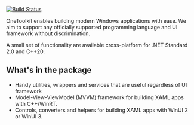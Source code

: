 [![Build Status](https://dev.azure.com/JUV-Studios/OneToolkit/_apis/build/status/OneToolkit?branchName=master)](https://dev.azure.com/JUV-Studios/OneToolkit/_build/latest?definitionId=3&branchName=master)

OneToolkit enables building modern Windows applications with ease. We aim to support any officially supported programming language and UI framework without discrimination.

A small set of functionality are available cross-platform for .NET Standard 2.0 and C++20.

## What's in the package
- Handy utilities, wrappers and services that are useful regardless of UI framework
- Model-View-ViewModel (MVVM) framework for building XAML apps with C++/WinRT.
- Controls, converters and helpers for building XAML apps with WinUI 2 or WinUI 3.
